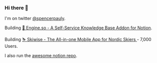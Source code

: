 ### Hi there 👋

I'm on twitter [@spencerpauly](https://twitter.com/SpencerPauly).

Building [🚂 Engine.so - A Self-Service Knowledge Base Addon for Notion](https://engine.so).

Building [⛷️ Skiwise - The All-in-one Mobile App for Nordic Skiers ](https://skiwise-app.com) - 7,000 Users.

I also run the [awesome notion repo](https://github.com/spencerpauly/awesome-notion).

<!--
**spencerpauly/spencerpauly** is a ✨ _special_ ✨ repository because its `README.md` (this file) appears on your GitHub profile.

Here are some ideas to get you started:

- 🔭 I’m currently working on ...
- 🌱 I’m currently learning ...
- 👯 I’m looking to collaborate on ...
- 🤔 I’m looking for help with ...
- 💬 Ask me about ...
- 📫 How to reach me: ...
- 😄 Pronouns: ...
- ⚡ Fun fact: ...
-->
